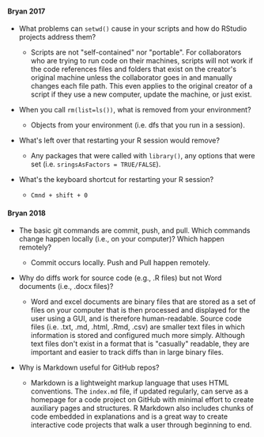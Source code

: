 #### Bryan 2017

-   What problems can `setwd()` cause in your scripts and how do RStudio projects address them?

    -   Scripts are not "self-contained" nor "portable". For collaborators who are trying to run code on their machines, scripts will not work if the code references files and folders that exist on the creator's original machine unless the collaborator goes in and manually changes each file path. This even applies to the original creator of a script if they use a new computer, update the machine, or just exist.

-   When you call `rm(list=ls())`, what is removed from your environment?

    -   Objects from your environment (i.e. dfs that you run in a session).

-   What's left over that restarting your R session would remove?

    -   Any packages that were called with `library()`, any options that were set (i.e. `sringsAsFactors = TRUE/FALSE`).

-   What's the keyboard shortcut for restarting your R session?

    -   `Cmnd + shift + 0`

#### Bryan 2018

-   The basic git commands are commit, push, and pull. Which commands change happen locally (i.e., on your computer)? Which happen remotely?

    -   Commit occurs locally. Push and Pull happen remotely.

-   Why do diffs work for source code (e.g., .R files) but not Word documents (i.e., .docx files)?

    -   Word and excel documents are binary files that are stored as a set of files on your computer that is then processed and displayed for the user using a GUI, and is therefore human-readable. Source code files (i.e. .txt, .md, .html, .Rmd, .csv) are smaller text files in which information is stored and configured much more simply. Although text files don't exist in a format that is "casually" readable, they are important and easier to track diffs than in large binary files.

-   Why is Markdown useful for GitHub repos?

    -   Markdown is a lightweight markup language that uses HTML conventions. The `index.md` file, if updated regularly, can serve as a homepage for a code project on GitHub with minimal effort to create auxiliary pages and structures. R Markdown also includes chunks of code embedded in explanations and is a great way to create interactive code projects that walk a user through beginning to end.
